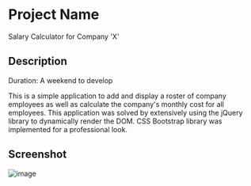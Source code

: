 # Project Name

Salary Calculator for Company 'X'

## Description

Duration: A weekend to develop

This is a simple application to add and display a roster of company employees as well as calculate the company's monthly cost for all employees.
This application was solved by extensively using the jQuery library to dynamically render the DOM. CSS Bootstrap library was implemented for a professional look.

## Screenshot

![image](https://i.imgur.com/XsRqmD4.png)
